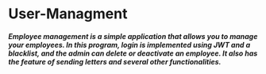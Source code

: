 # User-Managment
<h5> Employee management is a simple application that allows you to manage your employees. In this program, login is implemented using JWT and a blacklist, and the admin can delete or deactivate an employee. It also has the feature of sending letters and several other functionalities. </h5>
